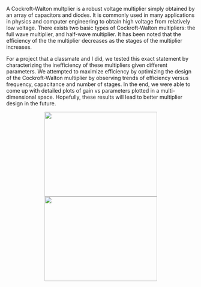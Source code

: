 A Cockroft-Walton multplier is a robust voltage multiplier simply obtained by an array of capacitors and diodes. It is  commonly used in many applications in physics and computer engineering to obtain high voltage from relatively low voltage. There exists two basic types of Cockroft-Walton multipliers: the full wave multiplier, and half-wave multiplier. It has been noted that the efficiency of the the multiplier decreases as the stages of the multiplier increases.

For a project that a classmate and I did, we tested this exact statement by characterizing the inefficiency of these multipliers given different parameters. We attempted to maximize efficiency by optimizing the design of the Cockroft-Walton multiplier by observing trends of efficiency versus frequency, capacitance and number of stages. In the end, we were able to come up with detailed plots of gain vs parameters plotted in a multi-dimensional space. Hopefully, these results will lead to better multiplier design in the future.

<center> <img src="require('assets/images/projects/voltage_multipliers/voltage_multipliers_1.jpg')" style="width: 300; height: 225;" /> <img src="require('assets/images/projects/voltage_multipliers/voltage_multipliers_2.jpg')" style="width: 300; height: 225;" /> </center>
